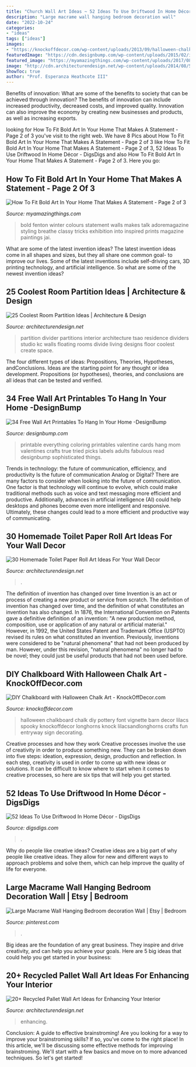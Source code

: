 ```yaml
---
title: "Church Wall Art Ideas ~ 52 Ideas To Use Driftwood In Home Décor"
description: "Large macrame wall hanging bedroom decoration wall"
date: "2022-10-24"
categories:
- "ideas"
tags: ["ideas"]
images:
- "https://knockoffdecor.com/wp-content/uploads/2013/09/halloween-chalkboard1.jpg"
featuredImage: "https://cdn.designbump.com/wp-content/uploads/2015/02/iloveeverything04sm.jpg"
featured_image: "https://myamazingthings.com/wp-content/uploads/2017/08/bold-art-6.jpg"
image: "http://cdn.architecturendesign.net/wp-content/uploads/2014/08/559.jpg"
ShowToc: true
author: "Prof. Esperanza Heathcote III"
---
```



Benefits of innovation: What are some of the benefits to society that can be achieved through innovation?
The benefits of innovation can include increased productivity, decreased costs, and improved quality. Innovation can also improve the economy by creating new businesses and products, as well as increasing exports.

	

		
looking for How To Fit Bold Art In Your Home That Makes A Statement - Page 2 of 3 you've visit to the right web. We have 8 Pics about How To Fit Bold Art In Your Home That Makes A Statement - Page 2 of 3 like How To Fit Bold Art In Your Home That Makes A Statement - Page 2 of 3, 52 Ideas To Use Driftwood In Home Décor - DigsDigs and also How To Fit Bold Art In Your Home That Makes A Statement - Page 2 of 3. Here you go:
		
    
## How To Fit Bold Art In Your Home That Makes A Statement - Page 2 Of 3

<img loading=lazy src="https://myamazingthings.com/wp-content/uploads/2017/08/bold-art-6.jpg" onerror="this.onerror=null;this.src='https://tse4.mm.bing.net/th?id=OIP.dDVpi0av8nRZNNTyHg4LJAHaJ4&amp;pid=15.1';" alt="How To Fit Bold Art In Your Home That Makes A Statement - Page 2 of 3">

_Source: myamazingthings.com_

>bold fenton winter colours statement walls makes talk adoremagazine styling breathe classy tricks exhibition into inspired prints magazine paintings jai. 

	

What are some of the latest invention ideas?
The latest invention ideas come in all shapes and sizes, but they all share one common goal- to improve our lives. Some of the latest inventions include self-driving cars, 3D printing technology, and artificial intelligence. So what are some of the newest invention ideas?

    
## 25 Coolest Room Partition Ideas | Architecture &amp; Design

<img loading=lazy src="http://cdn.architecturendesign.net/wp-content/uploads/2014/08/559.jpg" onerror="this.onerror=null;this.src='https://tse2.mm.bing.net/th?id=OIP.ezvH4qoRj1glBCBnrbwgYgHaLH&amp;pid=15.1';" alt="25 Coolest Room Partition Ideas | Architecture &amp; Design">

_Source: architecturendesign.net_

>partition divider partitions interior architecture tsao residence dividers studio kc walls floating rooms divide living designs floor coolest create space. 

	

The four different types of ideas: Propositions, Theories, Hypotheses, andConclusions.
Ideas are the starting point for any thought or idea development. Propositions (or hypotheses), theories, and conclusions are all ideas that can be tested and verified.

    
## 34 Free Wall Art Printables To Hang In Your Home -DesignBump

<img loading=lazy src="https://cdn.designbump.com/wp-content/uploads/2015/02/iloveeverything04sm.jpg" onerror="this.onerror=null;this.src='https://tse2.mm.bing.net/th?id=OIP.qMqGXuvh_yeTkU7ZQaPTTgHaLH&amp;pid=15.1';" alt="34 Free Wall Art Printables To Hang In Your Home -DesignBump">

_Source: designbump.com_

>printable everything coloring printables valentine cards hang mom valentines crafts true tried picks labels adults fabulous read designbump sophisticated things. 

	

Trends in technology: the future of communication, efficiency, and productivity
Is the future of communication Analog or Digital? 
There are many factors to consider when looking into the future of communication. One factor is that technology will continue to evolve, which could make traditional methods such as voice and text messaging more efficient and productive. Additionally, advances in artificial intelligence (AI) could help desktops and phones become even more intelligent and responsive. Ultimately, these changes could lead to a more efficient and productive way of communicating.

    
## 30 Homemade Toilet Paper Roll Art Ideas For Your Wall Decor

<img loading=lazy src="https://cdn.architecturendesign.net/wp-content/uploads/2015/02/AD-Toilet-Paper-Roll-Wall-Art-11.jpg" onerror="this.onerror=null;this.src='https://tse3.mm.bing.net/th?id=OIP.iDiZqP9MLY4gKJ7a1ksGUgHaLG&amp;pid=15.1';" alt="30 Homemade Toilet Paper Roll Art Ideas For Your Wall Decor">

_Source: architecturendesign.net_

>. 

	

The definition of invention has changed over time
Invention is an act or process of creating a new product or service from scratch. The definition of invention has changed over time, and the definition of what constitutes an invention has also changed.  In 1876, the International Convention on Patents gave a definitive definition of an invention: "A new production method, composition, use or application of any natural or artificial material." 
However, in 1992, the United States Patent and Trademark Office (USPTO) revised its rules on what constituted an invention. Previously, inventions were considered to be "natural phenomena" that had not been produced by man. However, under this revision, "natural phenomena" no longer had to be novel; they could just be useful products that had not been used before.

    
## DIY Chalkboard With Halloween Chalk Art - KnockOffDecor.com

<img loading=lazy src="https://knockoffdecor.com/wp-content/uploads/2013/09/halloween-chalkboard1.jpg" onerror="this.onerror=null;this.src='https://tse1.mm.bing.net/th?id=OIP.Kdi6BikwDTq7deKn2JHaKAHaKd&amp;pid=15.1';" alt="DIY Chalkboard with Halloween Chalk Art - KnockOffDecor.com">

_Source: knockoffdecor.com_

>halloween chalkboard chalk diy pottery font vignette barn decor lilacs spooky knockoffdecor longhorns knock lilacsandlonghorns crafts fun entryway sign decorating. 

	

Creative processes and how they work
Creative processes involve the use of creativity in order to produce something new. They can be broken down into five steps: ideation, expression, design, production and reflection. In each step, creativity is used in order to come up with new ideas or solutions. It can be difficult to know where to start when it comes to creative processes, so here are six tips that will help you get started.

    
## 52 Ideas To Use Driftwood In Home Décor - DigsDigs

<img loading=lazy src="https://www.digsdigs.com/photos/ideas-to-use-driftwood-in-home-decor-35.jpg" onerror="this.onerror=null;this.src='https://tse1.mm.bing.net/th?id=OIP.rIEcS8OP17iq6vXUCIrKkgHaJ4&amp;pid=15.1';" alt="52 Ideas To Use Driftwood In Home Décor - DigsDigs">

_Source: digsdigs.com_

>. 

	

Why do people like creative ideas?
Creative ideas are a big part of why people like creative ideas. They allow for new and different ways to approach problems and solve them, which can help improve the quality of life for everyone.

    
## Large Macrame Wall Hanging Bedroom Decoration Wall | Etsy | Bedroom

<img loading=lazy src="https://i.pinimg.com/736x/b6/3d/cf/b63dcf76c9b150631cf9829136db27fa.jpg" onerror="this.onerror=null;this.src='https://tse1.mm.bing.net/th?id=OIP.SyfdYhkXY1Q_Tq_qe87GfwHaLI&amp;pid=15.1';" alt="Large Macrame Wall Hanging Bedroom decoration Wall | Etsy | Bedroom">

_Source: pinterest.com_

>. 

	

Big ideas are the foundation of any great business. They inspire and drive creativity, and can help you achieve your goals. Here are 5 big ideas that could help you get started in your business:

    
## 20+ Recycled Pallet Wall Art Ideas For Enhancing Your Interior

<img loading=lazy src="https://cdn.architecturendesign.net/wp-content/uploads/2015/06/AD-Pallet-Wall-Art-3.jpg" onerror="this.onerror=null;this.src='https://tse2.mm.bing.net/th?id=OIP.aqv6cNnEDFre0O4e9gOsKwHaMZ&amp;pid=15.1';" alt="20+ Recycled Pallet Wall Art Ideas for Enhancing Your Interior">

_Source: architecturendesign.net_

>enhancing. 

	

Conclusion: A guide to effective brainstroming!
Are you looking for a way to improve your brainstroming skills? If so, you've come to the right place! In this article, we'll be discussing some effective methods for improving brainstroming. We'll start with a few basics and move on to more advanced techniques. So let's get started!

